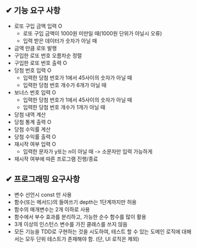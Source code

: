 ## ✔ 기능 요구 사항

- 로또 구입 금액 입력 O
  - 로또 구입 금액이 1000원 미만일 때(1000원 단위가 아닐시 오류)
  - 입력 받은 데이터가 숫자가 아닐 때
- 금액 만큼 로또 발행
- 구입한 로또 번호 오름차순 정렬
- 구입한 로또 번호 출력 O
- 당첨 번호 입력 O
  - 입력한 당첨 번호가 1에서 45사이의 숫자가 아닐 때
  - 입력한 당첨 번호 개수가 6개가 아닐 때
- 보너스 번호 입력 O
  - 입력한 당첨 번호가 1에서 45사이의 숫자가 아닐 때
  - 입력한 당첨 번호 개수가 1개가 아닐 때
- 당첨 내역 계산
- 당첨 통계 출력 O
- 당첨 수익률 계산
- 당첨 수익률 출력 O
- 재시작 여부 입력 O
  - 입력한 문자가 y또는 n이 아닐 때 -> 소문자만 입력 가능하게
- 재시작 여부에 따른 프로그램 진행/종료

## ✔ 프로그래밍 요구사항

- 변수 선언시 const 만 사용
- 함수(또는 메서드)의 들여쓰기 depth는 1단계까지만 허용
- 함수의 매개변수는 2개 이하로 사용
- 함수에서 부수 효과를 분리하고, 가능한 순수 함수를 많이 활용
- 3개 이상의 인스턴스 변수를 가진 클래스를 쓰지 않음
- 모든 기능을 TDD로 구현하는 것을 시도하여, 테스트 할 수 있는 도메인 로직에 대해서는 모두 단위 테스트가 존재해야 함. (단, UI 로직은 제외)
